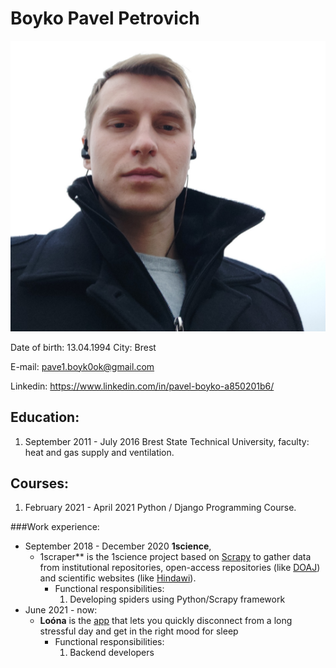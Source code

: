 # Boyko Pavel Petrovich
![img.png](img.png)

Date of birth:  13.04.1994
City: Brest 

E-mail: pave1.boyk0ok@gmail.com

Linkedin: https://www.linkedin.com/in/pavel-boyko-a850201b6/

## Education:
1. September 2011 - July 2016 Brest State Technical University, faculty: heat and gas supply and ventilation.
## Courses:   
1. February 2021 - April 2021 Python / Django Programming Course.

###Work experience:

* September 2018 - December 2020 **1science**, 
  * 1scraper** is the 1science project based on [Scrapy](https://docs.scrapy.org/en/latest/) to gather 
  data from institutional repositories, open-access repositories 
  (like [DOAJ](https://doaj.org/)) and scientific websites (like [Hindawi](https://www.hindawi.com/)).
    * Functional responsibilities:
      1. Developing spiders using Python/Scrapy framework
* June 2021 - now:
  * **Loóna** is the [app](https://loona.app/) that lets you quickly disconnect from a long stressful day and get in the right mood for sleep 
    * Functional responsibilities:
      1. Backend developers
    